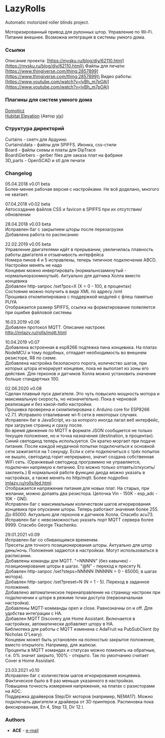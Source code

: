 ﻿# LazyRolls

Automatic motorized roller blinds project.

Моторизированный привод для рулонных штор. Управление по Wi-Fi. Питание внешнее. Возможна интеграция в системы умного дома.

### Ссылки
Описание проекта: [https://mysku.ru/blog/diy/62110.html](https://mysku.ru/blog/diy/62110.html)\
Файлы для печати: [https://www.thingiverse.com/thing:2857899](https://www.thingiverse.com/thing:2857899)\
Видео работы: [https://www.youtube.com/watch?v=lvBh_m7pOAI](https://www.youtube.com/watch?v=lvBh_m7pOAI)

### Плагины для систем умного дома
[Domoticz](https://github.com/ACE1046/LazyRollsDomoticz)\
[Hubitat Elevation](https://github.com/yix/Hubitat/blob/master/drivers/LazyRolls.groovy) (Автор [yix](https://github.com/yix))

### Структура директорий

Curtains - скетч для Ардуино\
Curtains\data - файлы для SPIFFS. Иконка, css-стили\
Board - файлы схемы и платы для DipTrace\
Board\Gerbers - gerber files для заказа плат на фабрике\
3D_parts - OpenSCAD и stl для печати

### Changelog

05.04.2018 v0.01 beta\
Более-менее рабочая версия с настройками. Не всё доделано, многого не хватает.

07.04.2018 v0.02 beta\
Автосоздание файлов CSS и favicon в SPIFFS при их отсутствии/обновлении

28.04.2018 v0.03 beta\
Исправлен баг с закрытием шторы после перезагрузки\
Добавлена работа по расписанию

22.02.2019 v0.05 beta\
Управление двигателями идёт в прерывании, увеличилась плавность работы двигателя и отзывчивость интерфейса\
Номера пинов 4 и 5 исправлены, теперь типичное подключение ABCD. Настройки менять не надо\
Концевик можно инвертировать (нормальнозамкнутый - нормальноразомкнутый). Актуально для датчика Холла вместо концевика\
Добавлен http-запрос /set?pos=X (X = 0 - 100, в процентах)\
Состояние можно получить в виде XML по адресу /xml\
Прошивка откомпилирована с поддержкой модулей с флеш памятью PUYA\
Отображается размер SPIFFS, ссылка на форматирование появляется при ошибке файловой системы

16.03.2019 v0.06\
Добавлен протокол MQTT. Описание настроек http://imlazy.ru/rolls/mqtt.html

10.04.2019 v0.07\
Добавлена встроенная в esp8266 подтяжка пина концевика. На платах NodeMCU и тому подобных, отпадает необходимость во внешнем резисторе, R8 по схеме.\
Добавлена настройка безопасного порога, количество шагов, при которых штора игнорирует концевик, пока не выползет из зоны его действия. Для герконов и датчиков Холла можно установить значение больше стандартных 100.

02.06.2020 v0.08\
Сделан плавный пуск двигателя. Это чуть повысило мощность мотора и максимальную скорость, но незначительно. Пока в черновой реализации и без какой-либо настройки.\
Прошивка проверена и скомпилирована с Arduino core for ESP8266 v2.7.1. Исправило отваливание wi-fi сети в некоторых случаях.\
Исправлен баг в JavaScript, из-за которого иногда лагал веб интерфейс, при загрузке страниц и сразу после.\
Во время движения по MQTT в формате JSON сообщается не только текущее положение, но и точка назначения (destination, в процентах).\
Синий светодиод теперь используется. Он кратко моргает при подаче питания. После каждой неудачной попытки подключиться к основной
сети зажигается на 1 секунду. Если к сети подключиться с трёх попыток не вышло, светодиод горит непрерывно, значит создана собственная WiFi сеть.
(Оранжевый светодиод программно не управляется, подключен напрямую к питанию. Его можно только отпаять/откусить/заклеить.)
В нормальной работе функцию диода можно указать в настройках, а также менять по http/mqtt. Более подробно [imlazy.ru/rolls/led.html](http://imlazy.ru/rolls/led.html).\
Отображается напряжение питания для новых плат. На старых, при желании, можно допаять два резистора. Цепочка Vin - 150K - esp_adc - 10K - GND.\
Исправлен баг с максимальным количеством шагов игнорирования концевика при опускании шторы. Теперь работают значения более 255. До 65000. Актуально для герконов и датчиков Холла. Спасибо acu73.\
Исправлен баг с невозможностью указать порт MQTT сервера более 9999. Спасибо George Tkachenko.

29.01.2021 v0.09\
Исправлен баг со сбивающимся временем.\
Пресеты для точного позиционирования шторы. Актуально для штор день/ночь. Положения задаются в настройках. Могут использоваться в расписании.\
Добавлены команды для MQTT. "=NNNNN" (без кавычек) - позиционирование шторы в шагах. "@N" - переход к пресету N.\
Добавлен http-запрос /set?steps=NNNNN (NNNNN = 0 - 65000, в шагах мотора).\
Добавлен http-запрос /set?preset=N (N = 1 - 5). Переход в заданное положение.\
Добавлено автоматическое перенаправление на страницу настроек при подключении к шторе в режиме точки доступа (первоначальная настройка).\
Добавлены MQTT-комманды open и close. Равнозначны on и off. Для удобства интеграции с HA.\
Добавлен MQTT Discovery для Home Assistant. Включается в настройках, автоматически добавляет штору в HA.\
Библиотека для работы с MQTT изменена с AdaFruit на PubSubClient (by Nicholas O'Leary).\
Концевик может быть установлен на полностью закрытое положение, вместо открытого. Например, для жалюзи.\
Проценты в MQTT командах и статусах можно поменять на обратные, т.е. 0% значит закрыто, 100% - открыто. Так по умолчанию считает Cover в Home Assistant.

23.03.2021 v0.10\
Исправлен баг с количеством шагов игнорирования концевика. Фактическое было в 8 раз меньше указанного в настройках.\
Повышена точность измерения напряжения, на платах с разисторами на ADC.\
Поддержка драйверов Step/Dir моторов (например, NEMA17). Можно подключать двигатели и драйвера от 3D принтеров. Распиновка пока фиксированная, En 4, Step 13, Dir 12.\

### Authors

* **ACE** - [e-mail](mailto:a_c_e@mail.ru)
